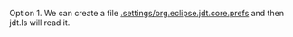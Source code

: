 Option 1. We can create a file [.settings/org.eclipse.jdt.core.prefs](https://gist.githubusercontent.com/fbricon/30c5971f7e492c8a74ca2b2d7a7bb966/raw/867a8427b22a239b99bcab9946e8bcecde30eb46/org.eclipse.jdt.core.prefs) and then jdt.ls will read it.
